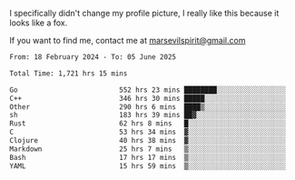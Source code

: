 I specifically didn't change my profile picture, I really like this because it looks like a fox.

If you want to find me, contact me at marsevilspirit@gmail.com

<!--START_SECTION:waka-->

```txt
From: 18 February 2024 - To: 05 June 2025

Total Time: 1,721 hrs 15 mins

Go                         552 hrs 23 mins ████████░░░░░░░░░░░░░░░░░   32.09 %
C++                        346 hrs 30 mins █████░░░░░░░░░░░░░░░░░░░░   20.13 %
Other                      290 hrs 6 mins  ████▒░░░░░░░░░░░░░░░░░░░░   16.85 %
sh                         183 hrs 39 mins ██▓░░░░░░░░░░░░░░░░░░░░░░   10.67 %
Rust                       62 hrs 8 mins   █░░░░░░░░░░░░░░░░░░░░░░░░   03.61 %
C                          53 hrs 34 mins  ▓░░░░░░░░░░░░░░░░░░░░░░░░   03.11 %
Clojure                    40 hrs 38 mins  ▓░░░░░░░░░░░░░░░░░░░░░░░░   02.36 %
Markdown                   25 hrs 7 mins   ▒░░░░░░░░░░░░░░░░░░░░░░░░   01.46 %
Bash                       17 hrs 17 mins  ▒░░░░░░░░░░░░░░░░░░░░░░░░   01.01 %
YAML                       15 hrs 59 mins  ▒░░░░░░░░░░░░░░░░░░░░░░░░   00.93 %
```

<!--END_SECTION:waka-->
